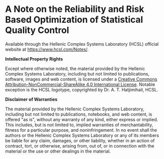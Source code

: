 # A Note on the Reliability and Risk Based Optimization of Statistical Quality Control
 
Available through the Hellenic Complex Systems Laboratory (HCSL) official website at https://www.hcsl.com/Notes/.

**Intellectual Property Rights**

Except where otherwise noted, the material provided by the Hellenic Complex Systems Laboratory, including but not limited to publications, software, images and web content, is licensed under a [Creative Commons Attribution-NonCommercial-ShareAlike 4.0 International License](https://creativecommons.org/licenses/by-nc-sa/4.0/). Notable exception is the HCSL logotype, copyrighted by Dr. A. T. Hatjimihail, HCSL.

**Disclaimer of Warranties**

The material provided by the Hellenic Complex Systems Laboratory, including but not limited to publications, notebooks, and web content, is offered "as is", without any warranty of any kind, either express or implied. This includes, but is not limited to, implied warranties of merchantability, fitness for a particular purpose, and noninfringement. In no event shall the authors or the Hellenic Complex Systems Laboratory or any of its members be liable for any claim, damages, or other liability, whether in an action of contract, tort, or otherwise, arising from, out of, or in connection with the material or the use or other dealings in the material.
